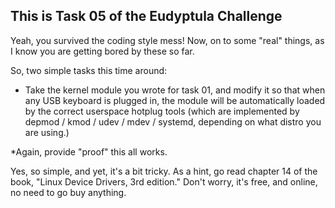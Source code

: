 This is Task 05 of the Eudyptula Challenge
------------------------------------------

Yeah, you survived the coding style mess!  Now, on to some "real"
things, as I know you are getting bored by these so far.

So, two simple tasks this time around:

* Take the kernel module you wrote for task 01, and modify it so that
when any USB keyboard is plugged in, the module will be
automatically loaded by the correct userspace hotplug tools (which
are implemented by depmod / kmod / udev / mdev / systemd, depending
on what distro you are using.)

*Again, provide "proof" this all works.

Yes, so simple, and yet, it's a bit tricky.  As a hint, go read chapter
14 of the book, "Linux Device Drivers, 3rd edition."  Don't worry, it's
free, and online, no need to go buy anything.
